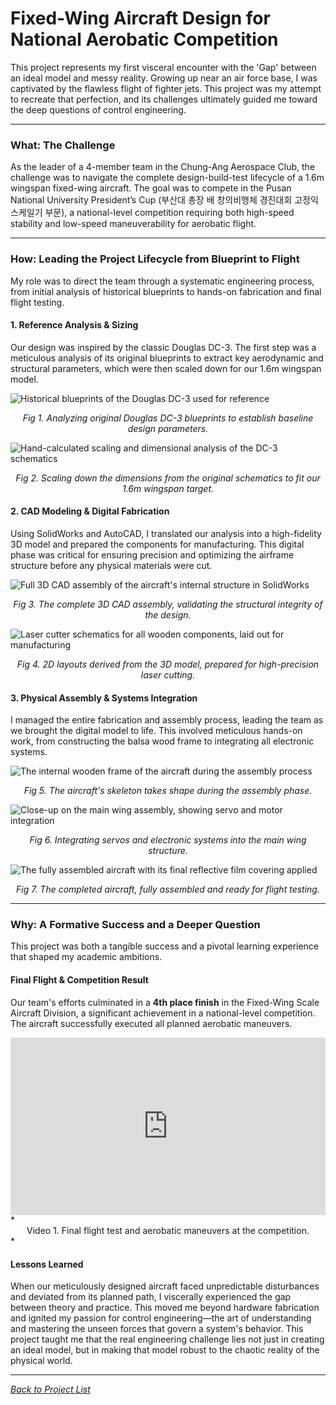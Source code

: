 # Fixed-Wing Aircraft Design for National Aerobatic Competition

This project represents my first visceral encounter with the 'Gap' between an ideal model and messy reality. Growing up near an air force base, I was captivated by the flawless flight of fighter jets. This project was my attempt to recreate that perfection, and its challenges ultimately guided me toward the deep questions of control engineering.

---

### What: The Challenge
As the leader of a 4-member team in the Chung-Ang Aerospace Club, the challenge was to navigate the complete design-build-test lifecycle of a 1.6m wingspan fixed-wing aircraft. The goal was to compete in the Pusan National University President’s Cup (부산대 총장 배 창의비행체 경진대회 고정익 스케일기 부문), a national-level competition requiring both high-speed stability and low-speed maneuverability for aerobatic flight.

---

### How: Leading the Project Lifecycle from Blueprint to Flight

My role was to direct the team through a systematic engineering process, from initial analysis of historical blueprints to hands-on fabrication and final flight testing.

#### 1. Reference Analysis & Sizing
Our design was inspired by the classic Douglas DC-3. The first step was a meticulous analysis of its original blueprints to extract key aerodynamic and structural parameters, which were then scaled down for our 1.6m wingspan model.

![Historical blueprints of the Douglas DC-3 used for reference](도면3.jpg)
*<center>Fig 1. Analyzing original Douglas DC-3 blueprints to establish baseline design parameters.</center>*

![Hand-calculated scaling and dimensional analysis of the DC-3 schematics](도면2.jpg)
*<center>Fig 2. Scaling down the dimensions from the original schematics to fit our 1.6m wingspan target.</center>*

#### 2. CAD Modeling & Digital Fabrication
Using SolidWorks and AutoCAD, I translated our analysis into a high-fidelity 3D model and prepared the components for manufacturing. This digital phase was critical for ensuring precision and optimizing the airframe structure before any physical materials were cut.

![Full 3D CAD assembly of the aircraft's internal structure in SolidWorks](전체_assm.jpg)
*<center>Fig 3. The complete 3D CAD assembly, validating the structural integrity of the design.</center>*

![Laser cutter schematics for all wooden components, laid out for manufacturing](도면.png)
*<center>Fig 4. 2D layouts derived from the 3D model, prepared for high-precision laser cutting.</center>*

#### 3. Physical Assembly & Systems Integration
I managed the entire fabrication and assembly process, leading the team as we brought the digital model to life. This involved meticulous hands-on work, from constructing the balsa wood frame to integrating all electronic systems.

![The internal wooden frame of the aircraft during the assembly process](조립_1.jpg)
*<center>Fig 5. The aircraft's skeleton takes shape during the assembly phase.</center>*

![Close-up on the main wing assembly, showing servo and motor integration](주익.jpg)
*<center>Fig 6. Integrating servos and electronic systems into the main wing structure.</center>*

![The fully assembled aircraft with its final reflective film covering applied](필름까지_1.jpg)
*<center>Fig 7. The completed aircraft, fully assembled and ready for flight testing.</center>*

---

### Why: A Formative Success and a Deeper Question
This project was both a tangible success and a pivotal learning experience that shaped my academic ambitions.

#### Final Flight & Competition Result
Our team's efforts culminated in a **4th place finish** in the Fixed-Wing Scale Aircraft Division, a significant achievement in a national-level competition. The aircraft successfully executed all planned aerobatic maneuvers.

<div style="padding:56.25% 0 0 0;position:relative;"><iframe src="https://player.vimeo.com/video/1122079585?badge=0&amp;autopause=0&amp;player_id=0&amp;app_id=58479&amp;muted=1" frameborder="0" allow="autoplay; fullscreen; picture-in-picture; clipboard-write; encrypted-media; web-share" referrerpolicy="strict-origin-when-cross-origin" style="position:absolute;top:0;left:0;width:100%;height:100%;" title="flight video"></iframe></div><script src="https://player.vimeo.com/api/player.js"></script>
*<center>Video 1. Final flight test and aerobatic maneuvers at the competition.</center>*

#### Lessons Learned
When our meticulously designed aircraft faced unpredictable disturbances and deviated from its planned path, I viscerally experienced the gap between theory and practice. This moved me beyond hardware fabrication and ignited my passion for control engineering—the art of understanding and mastering the unseen forces that govern a system's behavior. This project taught me that the real engineering challenge lies not just in creating an ideal model, but in making that model robust to the chaotic reality of the physical world.

---
*[Back to Project List](projects.html)*
